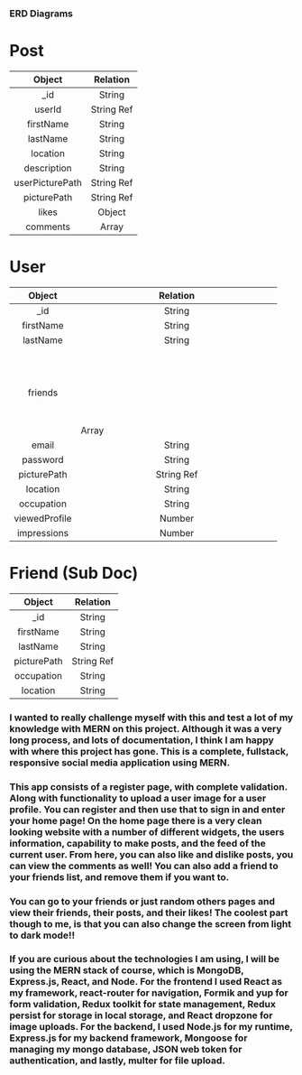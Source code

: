 ### ERD Diagrams

# Post

|     Object      |      Relation      |
| :-------------: | :----------------: |
|      \_id       |       String       |
|     userId      |     String Ref     |
|    firstName    |       String       |
|    lastName     |       String       |
|    location     |       String       |
|   description   |       String       |
| userPicturePath |     String Ref     |
|   picturePath   |     String Ref     |
|      likes      | Object<String Ref> |
|    comments     |   Array<String>    |

# User

|    Object     |   Relation    |
| :-----------: | :-----------: |
|     \_id      |    String     |
|   firstName   |    String     |
|   lastName    |    String     |
|    friends    | Array<Object> |
|     email     |    String     |
|   password    |    String     |
|  picturePath  |  String Ref   |
|   location    |    String     |
|  occupation   |    String     |
| viewedProfile |    Number     |
|  impressions  |    Number     |

# Friend (Sub Doc)

|   Object    |  Relation  |
| :---------: | :--------: |
|    \_id     |   String   |
|  firstName  |   String   |
|  lastName   |   String   |
| picturePath | String Ref |
| occupation  |   String   |
|  location   |   String   |

### I wanted to really challenge myself with this and test a lot of my knowledge with MERN on this project. Although it was a very long process, and lots of documentation, I think I am happy with where this project has gone. This is a complete, fullstack, responsive social media application using MERN.

### This app consists of a register page, with complete validation. Along with functionality to upload a user image for a user profile. You can register and then use that to sign in and enter your home page! On the home page there is a very clean looking website with a number of different widgets, the users information, capability to make posts, and the feed of the current user. From here, you can also like and dislike posts, you can view the comments as well! You can also add a friend to your friends list, and remove them if you want to.

### You can go to your friends or just random others pages and view their friends, their posts, and their likes! The coolest part though to me, is that you can also change the screen from light to dark mode!!

### If you are curious about the technologies I am using, I will be using the MERN stack of course, which is MongoDB, Express.js, React, and Node. For the frontend I used React as my framework, react-router for navigation, Formik and yup for form validation, Redux toolkit for state management, Redux persist for storage in local storage, and React dropzone for image uploads. For the backend, I used Node.js for my runtime, Express.js for my backend framework, Mongoose for managing my mongo database, JSON web token for authentication, and lastly, multer for file upload.
